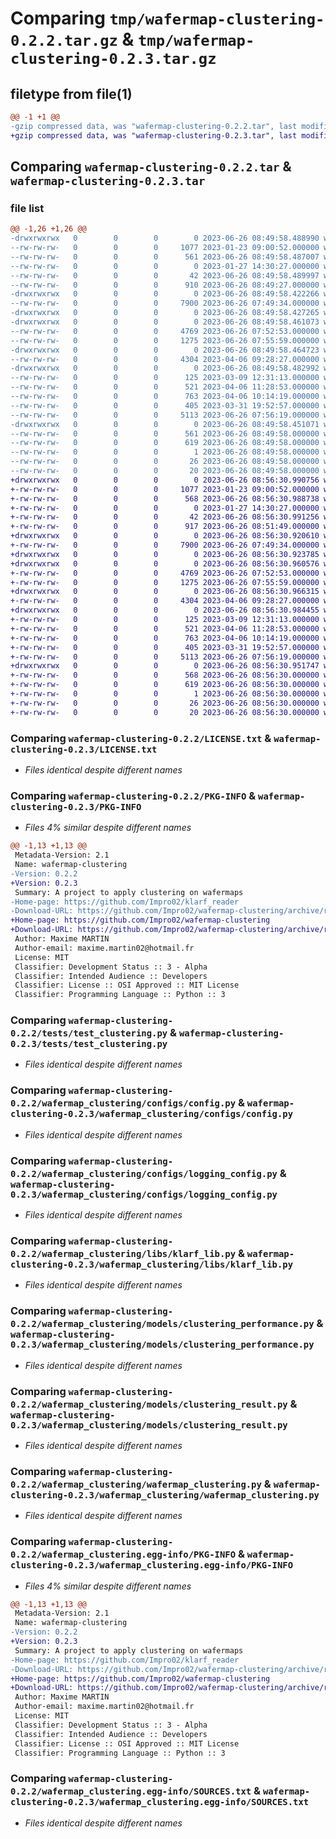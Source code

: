 # Comparing `tmp/wafermap-clustering-0.2.2.tar.gz` & `tmp/wafermap-clustering-0.2.3.tar.gz`

## filetype from file(1)

```diff
@@ -1 +1 @@
-gzip compressed data, was "wafermap-clustering-0.2.2.tar", last modified: Mon Jun 26 08:49:58 2023, max compression
+gzip compressed data, was "wafermap-clustering-0.2.3.tar", last modified: Mon Jun 26 08:56:30 2023, max compression
```

## Comparing `wafermap-clustering-0.2.2.tar` & `wafermap-clustering-0.2.3.tar`

### file list

```diff
@@ -1,26 +1,26 @@
-drwxrwxrwx   0        0        0        0 2023-06-26 08:49:58.488990 wafermap-clustering-0.2.2/
--rw-rw-rw-   0        0        0     1077 2023-01-23 09:00:52.000000 wafermap-clustering-0.2.2/LICENSE.txt
--rw-rw-rw-   0        0        0      561 2023-06-26 08:49:58.487007 wafermap-clustering-0.2.2/PKG-INFO
--rw-rw-rw-   0        0        0        0 2023-01-27 14:30:27.000000 wafermap-clustering-0.2.2/README.md
--rw-rw-rw-   0        0        0       42 2023-06-26 08:49:58.489997 wafermap-clustering-0.2.2/setup.cfg
--rw-rw-rw-   0        0        0      910 2023-06-26 08:49:27.000000 wafermap-clustering-0.2.2/setup.py
-drwxrwxrwx   0        0        0        0 2023-06-26 08:49:58.422266 wafermap-clustering-0.2.2/tests/
--rw-rw-rw-   0        0        0     7900 2023-06-26 07:49:34.000000 wafermap-clustering-0.2.2/tests/test_clustering.py
-drwxrwxrwx   0        0        0        0 2023-06-26 08:49:58.427265 wafermap-clustering-0.2.2/wafermap_clustering/
-drwxrwxrwx   0        0        0        0 2023-06-26 08:49:58.461073 wafermap-clustering-0.2.2/wafermap_clustering/configs/
--rw-rw-rw-   0        0        0     4769 2023-06-26 07:52:53.000000 wafermap-clustering-0.2.2/wafermap_clustering/configs/config.py
--rw-rw-rw-   0        0        0     1275 2023-06-26 07:55:59.000000 wafermap-clustering-0.2.2/wafermap_clustering/configs/logging_config.py
-drwxrwxrwx   0        0        0        0 2023-06-26 08:49:58.464723 wafermap-clustering-0.2.2/wafermap_clustering/libs/
--rw-rw-rw-   0        0        0     4304 2023-04-06 09:28:27.000000 wafermap-clustering-0.2.2/wafermap_clustering/libs/klarf_lib.py
-drwxrwxrwx   0        0        0        0 2023-06-26 08:49:58.482992 wafermap-clustering-0.2.2/wafermap_clustering/models/
--rw-rw-rw-   0        0        0      125 2023-03-09 12:31:13.000000 wafermap-clustering-0.2.2/wafermap_clustering/models/clustered_defect.py
--rw-rw-rw-   0        0        0      521 2023-04-06 11:28:53.000000 wafermap-clustering-0.2.2/wafermap_clustering/models/clustering_performance.py
--rw-rw-rw-   0        0        0      763 2023-04-06 10:14:19.000000 wafermap-clustering-0.2.2/wafermap_clustering/models/clustering_result.py
--rw-rw-rw-   0        0        0      405 2023-03-31 19:52:57.000000 wafermap-clustering-0.2.2/wafermap_clustering/models/config.py
--rw-rw-rw-   0        0        0     5113 2023-06-26 07:56:19.000000 wafermap-clustering-0.2.2/wafermap_clustering/wafermap_clustering.py
-drwxrwxrwx   0        0        0        0 2023-06-26 08:49:58.451071 wafermap-clustering-0.2.2/wafermap_clustering.egg-info/
--rw-rw-rw-   0        0        0      561 2023-06-26 08:49:58.000000 wafermap-clustering-0.2.2/wafermap_clustering.egg-info/PKG-INFO
--rw-rw-rw-   0        0        0      619 2023-06-26 08:49:58.000000 wafermap-clustering-0.2.2/wafermap_clustering.egg-info/SOURCES.txt
--rw-rw-rw-   0        0        0        1 2023-06-26 08:49:58.000000 wafermap-clustering-0.2.2/wafermap_clustering.egg-info/dependency_links.txt
--rw-rw-rw-   0        0        0       26 2023-06-26 08:49:58.000000 wafermap-clustering-0.2.2/wafermap_clustering.egg-info/requires.txt
--rw-rw-rw-   0        0        0       20 2023-06-26 08:49:58.000000 wafermap-clustering-0.2.2/wafermap_clustering.egg-info/top_level.txt
+drwxrwxrwx   0        0        0        0 2023-06-26 08:56:30.990756 wafermap-clustering-0.2.3/
+-rw-rw-rw-   0        0        0     1077 2023-01-23 09:00:52.000000 wafermap-clustering-0.2.3/LICENSE.txt
+-rw-rw-rw-   0        0        0      568 2023-06-26 08:56:30.988738 wafermap-clustering-0.2.3/PKG-INFO
+-rw-rw-rw-   0        0        0        0 2023-01-27 14:30:27.000000 wafermap-clustering-0.2.3/README.md
+-rw-rw-rw-   0        0        0       42 2023-06-26 08:56:30.991256 wafermap-clustering-0.2.3/setup.cfg
+-rw-rw-rw-   0        0        0      917 2023-06-26 08:51:49.000000 wafermap-clustering-0.2.3/setup.py
+drwxrwxrwx   0        0        0        0 2023-06-26 08:56:30.920610 wafermap-clustering-0.2.3/tests/
+-rw-rw-rw-   0        0        0     7900 2023-06-26 07:49:34.000000 wafermap-clustering-0.2.3/tests/test_clustering.py
+drwxrwxrwx   0        0        0        0 2023-06-26 08:56:30.923785 wafermap-clustering-0.2.3/wafermap_clustering/
+drwxrwxrwx   0        0        0        0 2023-06-26 08:56:30.960576 wafermap-clustering-0.2.3/wafermap_clustering/configs/
+-rw-rw-rw-   0        0        0     4769 2023-06-26 07:52:53.000000 wafermap-clustering-0.2.3/wafermap_clustering/configs/config.py
+-rw-rw-rw-   0        0        0     1275 2023-06-26 07:55:59.000000 wafermap-clustering-0.2.3/wafermap_clustering/configs/logging_config.py
+drwxrwxrwx   0        0        0        0 2023-06-26 08:56:30.966315 wafermap-clustering-0.2.3/wafermap_clustering/libs/
+-rw-rw-rw-   0        0        0     4304 2023-04-06 09:28:27.000000 wafermap-clustering-0.2.3/wafermap_clustering/libs/klarf_lib.py
+drwxrwxrwx   0        0        0        0 2023-06-26 08:56:30.984455 wafermap-clustering-0.2.3/wafermap_clustering/models/
+-rw-rw-rw-   0        0        0      125 2023-03-09 12:31:13.000000 wafermap-clustering-0.2.3/wafermap_clustering/models/clustered_defect.py
+-rw-rw-rw-   0        0        0      521 2023-04-06 11:28:53.000000 wafermap-clustering-0.2.3/wafermap_clustering/models/clustering_performance.py
+-rw-rw-rw-   0        0        0      763 2023-04-06 10:14:19.000000 wafermap-clustering-0.2.3/wafermap_clustering/models/clustering_result.py
+-rw-rw-rw-   0        0        0      405 2023-03-31 19:52:57.000000 wafermap-clustering-0.2.3/wafermap_clustering/models/config.py
+-rw-rw-rw-   0        0        0     5113 2023-06-26 07:56:19.000000 wafermap-clustering-0.2.3/wafermap_clustering/wafermap_clustering.py
+drwxrwxrwx   0        0        0        0 2023-06-26 08:56:30.951747 wafermap-clustering-0.2.3/wafermap_clustering.egg-info/
+-rw-rw-rw-   0        0        0      568 2023-06-26 08:56:30.000000 wafermap-clustering-0.2.3/wafermap_clustering.egg-info/PKG-INFO
+-rw-rw-rw-   0        0        0      619 2023-06-26 08:56:30.000000 wafermap-clustering-0.2.3/wafermap_clustering.egg-info/SOURCES.txt
+-rw-rw-rw-   0        0        0        1 2023-06-26 08:56:30.000000 wafermap-clustering-0.2.3/wafermap_clustering.egg-info/dependency_links.txt
+-rw-rw-rw-   0        0        0       26 2023-06-26 08:56:30.000000 wafermap-clustering-0.2.3/wafermap_clustering.egg-info/requires.txt
+-rw-rw-rw-   0        0        0       20 2023-06-26 08:56:30.000000 wafermap-clustering-0.2.3/wafermap_clustering.egg-info/top_level.txt
```

### Comparing `wafermap-clustering-0.2.2/LICENSE.txt` & `wafermap-clustering-0.2.3/LICENSE.txt`

 * *Files identical despite different names*

### Comparing `wafermap-clustering-0.2.2/PKG-INFO` & `wafermap-clustering-0.2.3/PKG-INFO`

 * *Files 4% similar despite different names*

```diff
@@ -1,13 +1,13 @@
 Metadata-Version: 2.1
 Name: wafermap-clustering
-Version: 0.2.2
+Version: 0.2.3
 Summary: A project to apply clustering on wafermaps
-Home-page: https://github.com/Impro02/klarf_reader
-Download-URL: https://github.com/Impro02/wafermap-clustering/archive/refs/tags/0.2.2.tar.gz
+Home-page: https://github.com/Impro02/wafermap-clustering
+Download-URL: https://github.com/Impro02/wafermap-clustering/archive/refs/tags/0.2.3.tar.gz
 Author: Maxime MARTIN
 Author-email: maxime.martin02@hotmail.fr
 License: MIT
 Classifier: Development Status :: 3 - Alpha
 Classifier: Intended Audience :: Developers
 Classifier: License :: OSI Approved :: MIT License
 Classifier: Programming Language :: Python :: 3
```

### Comparing `wafermap-clustering-0.2.2/tests/test_clustering.py` & `wafermap-clustering-0.2.3/tests/test_clustering.py`

 * *Files identical despite different names*

### Comparing `wafermap-clustering-0.2.2/wafermap_clustering/configs/config.py` & `wafermap-clustering-0.2.3/wafermap_clustering/configs/config.py`

 * *Files identical despite different names*

### Comparing `wafermap-clustering-0.2.2/wafermap_clustering/configs/logging_config.py` & `wafermap-clustering-0.2.3/wafermap_clustering/configs/logging_config.py`

 * *Files identical despite different names*

### Comparing `wafermap-clustering-0.2.2/wafermap_clustering/libs/klarf_lib.py` & `wafermap-clustering-0.2.3/wafermap_clustering/libs/klarf_lib.py`

 * *Files identical despite different names*

### Comparing `wafermap-clustering-0.2.2/wafermap_clustering/models/clustering_performance.py` & `wafermap-clustering-0.2.3/wafermap_clustering/models/clustering_performance.py`

 * *Files identical despite different names*

### Comparing `wafermap-clustering-0.2.2/wafermap_clustering/models/clustering_result.py` & `wafermap-clustering-0.2.3/wafermap_clustering/models/clustering_result.py`

 * *Files identical despite different names*

### Comparing `wafermap-clustering-0.2.2/wafermap_clustering/wafermap_clustering.py` & `wafermap-clustering-0.2.3/wafermap_clustering/wafermap_clustering.py`

 * *Files identical despite different names*

### Comparing `wafermap-clustering-0.2.2/wafermap_clustering.egg-info/PKG-INFO` & `wafermap-clustering-0.2.3/wafermap_clustering.egg-info/PKG-INFO`

 * *Files 4% similar despite different names*

```diff
@@ -1,13 +1,13 @@
 Metadata-Version: 2.1
 Name: wafermap-clustering
-Version: 0.2.2
+Version: 0.2.3
 Summary: A project to apply clustering on wafermaps
-Home-page: https://github.com/Impro02/klarf_reader
-Download-URL: https://github.com/Impro02/wafermap-clustering/archive/refs/tags/0.2.2.tar.gz
+Home-page: https://github.com/Impro02/wafermap-clustering
+Download-URL: https://github.com/Impro02/wafermap-clustering/archive/refs/tags/0.2.3.tar.gz
 Author: Maxime MARTIN
 Author-email: maxime.martin02@hotmail.fr
 License: MIT
 Classifier: Development Status :: 3 - Alpha
 Classifier: Intended Audience :: Developers
 Classifier: License :: OSI Approved :: MIT License
 Classifier: Programming Language :: Python :: 3
```

### Comparing `wafermap-clustering-0.2.2/wafermap_clustering.egg-info/SOURCES.txt` & `wafermap-clustering-0.2.3/wafermap_clustering.egg-info/SOURCES.txt`

 * *Files identical despite different names*

